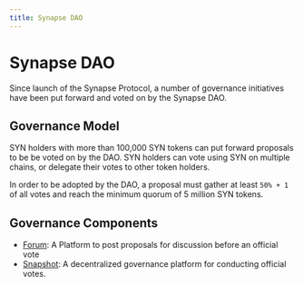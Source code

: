 ```yaml
---
title: Synapse DAO
---
```


# Synapse DAO

Since launch of the Synapse Protocol, a number of governance initiatives have been put forward and voted on by the Synapse DAO.

## Governance Model

SYN holders with more than 100,000 SYN tokens can put forward proposals to be be voted on by the DAO. SYN holders can vote using SYN on multiple chains, or delegate their votes to other token holders. 

In order to be adopted by the DAO, a proposal must gather at least `50% + 1` of all votes and reach the minimum quorum of 5 million SYN tokens.

## Governance Components

* [Forum](https://forum.synapseprotocol.com/): A Platform to post proposals for discussion before an official vote
* [Snapshot](https://snapshot.org/#/synapseprotocol.eth): A decentralized governance platform for conducting official votes.
